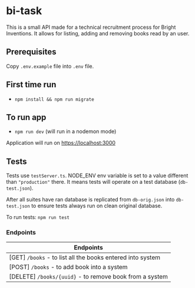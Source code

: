 # bi-task
This is a small API made for a technical recruitment process for Bright Inventions. 
It allows for listing, adding and removing books read by an user.

## Prerequisites
Copy `.env.example` file into `.env` file.

## First time run
- `npm install && npm run migrate` 

## To run app
- `npm run dev` (will run in a nodemon mode)

Application will run on [https://localhost:3000](localhost:3000)

## Tests
Tests use `testServer.ts`. NODE_ENV env variable is set to a value different than `"production"` there. It means tests will operate on a test database (`db-test.json`).

After all suites have ran database is replicated from `db-orig.json` into `db-test.json` to ensure tests always run on clean original database.

To run tests: `npm run test`

### Endpoints

| Endpoints                                                  |
|------------------------------------------------------------|
| [GET] `/books` - to list all the books entered into system |
| [POST] `/books` - to add book into a system                |
| [DELETE] `/books/{uuid}` - to remove book from a system    |

